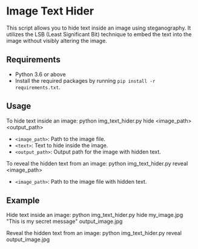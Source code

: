 # Image Text Hider

This script allows you to hide text inside an image using steganography. It utilizes the LSB (Least Significant Bit) technique to embed the text into the image without visibly altering the image.

## Requirements

- Python 3.6 or above
- Install the required packages by running `pip install -r requirements.txt`.

## Usage

To hide text inside an image:
python img_text_hider.py hide <image_path> <text> <output_path>

- `<image_path>`: Path to the image file.
- `<text>`: Text to hide inside the image.
- `<output_path>`: Output path for the image with hidden text.

To reveal the hidden text from an image:
python img_text_hider.py reveal <image_path>

- `<image_path>`: Path to the image file with hidden text.

## Example

Hide text inside an image:
python img_text_hider.py hide my_image.jpg "This is my secret message" output_image.jpg

Reveal the hidden text from an image:
python img_text_hider.py reveal output_image.jpg